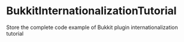 # BukkitInternationalizationTutorial
Store the complete code example of Bukkit plugin internationalization tutorial
